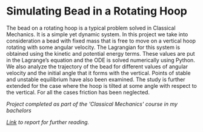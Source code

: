 # Simulating Bead in a Rotating Hoop
The bead on a rotating hoop is a typical problem solved in Classical Mechanics. It is a simple yet dynamic system. In this project we take into consideration a bead with fixed mass that is free to move on a vertical hoop rotating with some angular velocity. The Lagrangian for this system is obtained using the kinetic and potential energy terms. These values are put in the Lagrange’s equation and the ODE is solved numerically using Python. We also analyze the trajectory of the bead for different values of angular velocity and the initial angle that it forms with the vertical. Points of stable and unstable equilibrium have also been examined. The study is further extended for the case where the hoop is tilted at some angle with respect to the vertical. For all the cases friction has been neglected.
 
<em> Project completed as part of the 'Classical Mechanics' course in my bachelors <em>

[Link](./report.pdf) to report for further reading. 
